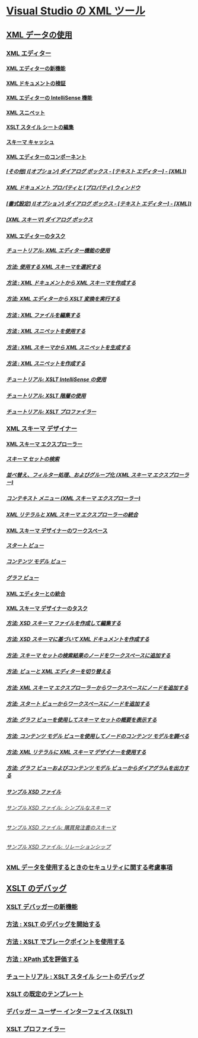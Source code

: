 # [Visual Studio の XML ツール](xml-tools-in-visual-studio.md)
## [XML データの使用](working-with-xml-data.md)
### [XML エディター](xml-editor.md)
#### [XML エディターの新機能](what-s-new-in-the-xml-editor.md)
#### [XML ドキュメントの検証](xml-document-validation.md)
#### [XML エディターの IntelliSense 機能](xml-editor-intellisense-features.md)
#### [XML スニペット](xml-snippets.md)
#### [XSLT スタイル シートの編集](editing-xslt-style-sheets.md)
#### [スキーマ キャッシュ](schema-cache.md)
#### [XML エディターのコンポーネント](xml-editor-components.md)
##### [[その他] ([オプション] ダイアログ ボックス - [テキスト エディター] - [XML])](miscellaneous-xml-text-editor-options-dialog-box.md)
##### [XML ドキュメント プロパティと [プロパティ] ウィンドウ](xml-document-properties-properties-window.md)
##### [[書式設定] ([オプション] ダイアログ ボックス - [テキスト エディター] - [XML])](formatting-xml-text-editor-options-dialog-box.md)
##### [[XML スキーマ] ダイアログ ボックス](xml-schemas-dialog-box.md)
#### [XML エディターのタスク](xml-editor-tasks.md)
##### [チュートリアル: XML エディター機能の使用](walkthrough-using-xml-editor-features.md)
##### [方法: 使用する XML スキーマを選択する](how-to-select-the-xml-schemas-to-use.md)
##### [方法 : XML ドキュメントから XML スキーマを作成する](how-to-create-an-xml-schema-from-an-xml-document.md)
##### [方法: XML エディターから XSLT 変換を実行する](how-to-execute-an-xslt-transformation-from-the-xml-editor.md)
##### [方法 : XML ファイルを編集する](how-to-edit-xml-files.md)
##### [方法 : XML スニペットを使用する](how-to-use-xml-snippets.md)
##### [方法 : XML スキーマから XML スニペットを生成する](how-to-generate-an-xml-snippet-from-an-xml-schema.md)
##### [方法 : XML スニペットを作成する](how-to-create-xml-snippets.md)
##### [チュートリアル: XSLT IntelliSense の使用](walkthrough-using-xslt-intellisense.md)
##### [チュートリアル: XSLT 階層の使用](walkthrough-using-xslt-hierarchy.md)
##### [チュートリアル: XSLT プロファイラー](walkthrough-xslt-profiler.md)
### [XML スキーマ デザイナー](xml-schema-designer.md)
#### [XML スキーマ エクスプローラー](xml-schema-explorer.md)
##### [スキーマ セットの検索](searching-the-schema-set.md)
##### [並べ替え、フィルター処理、およびグループ化 (XML スキーマ エクスプローラー)](sorting-filtering-and-grouping-xml-schema-explorer.md)
##### [コンテキスト メニュー (XML スキーマ エクスプローラー)](context-menus-xml-schema-explorer.md)
##### [XML リテラルと XML スキーマ エクスプローラーの統合](integration-of-xml-literals-with-xml-schema-explorer.md)
#### [XML スキーマ デザイナーのワークスペース](xml-schema-designer-workspace.md)
##### [スタート ビュー](start-view.md)
##### [コンテンツ モデル ビュー](content-model-view.md)
##### [グラフ ビュー](graph-view.md)
#### [XML エディターとの統合](integration-with-xml-editor.md)
#### [XML スキーマ デザイナーのタスク](xml-schema-designer-tasks.md)
##### [方法: XSD スキーマ ファイルを作成して編集する](how-to-create-and-edit-an-xsd-schema-file.md)
##### [方法: XSD スキーマに基づいて XML ドキュメントを作成する](how-to-create-an-xml-document-based-on-an-xsd-schema.md)
##### [方法: スキーマ セットの検索結果のノードをワークスペースに追加する](how-to-add-schema-set-search-result-nodes-to-the-workspace.md)
##### [方法: ビューと XML エディターを切り替える](how-to-switch-between-views-and-the-xml-editor.md)
##### [方法: XML スキーマ エクスプローラーからワークスペースにノードを追加する](how-to-add-nodes-to-the-workspace-from-the-xml-schema-explorer.md)
##### [方法: スタート ビューからワークスペースにノードを追加する](how-to-add-nodes-to-the-workspace-from-the-start-view.md)
##### [方法: グラフ ビューを使用してスキーマ セットの概要を表示する](how-to-get-an-overview-of-a-schema-set-using-the-graph-view.md)
##### [方法: コンテンツ モデル ビューを使用してノードのコンテンツ モデルを調べる](how-to-examine-the-content-model-of-nodes-using-the-content-model-view.md)
##### [方法: XML リテラルに XML スキーマ デザイナーを使用する](how-to-use-the-xml-schema-designer-with-xml-literals.md)
##### [方法: グラフ ビューおよびコンテンツ モデル ビューからダイアグラムを出力する](how-to-print-diagrams-from-the-graph-view-and-the-content-model-view.md)
##### [サンプル XSD ファイル](sample-xsd-files.md)
###### [サンプル XSD ファイル: シンプルなスキーマ](sample-xsd-file-simple-schema.md)
###### [サンプル XSD ファイル: 購買発注書のスキーマ](sample-xsd-file-purchase-order-schema.md)
###### [サンプル XSD ファイル: リレーションシップ](sample-xsd-file-relationships.md)
### [XML データを使用するときのセキュリティに関する考慮事項](security-considerations-when-working-with-xml-data.md)
## [XSLT のデバッグ](debugging-xslt.md)
### [XSLT デバッガーの新機能](what-s-new-in-the-xslt-debugger.md)
### [方法 : XSLT のデバッグを開始する](how-to-start-debugging-xslt.md)
### [方法 : XSLT でブレークポイントを使用する](how-to-use-breakpoints-with-xslt.md)
### [方法 : XPath 式を評価する](how-to-evaluate-an-xpath-expression.md)
### [チュートリアル : XSLT スタイル シートのデバッグ](walkthrough-debug-an-xslt-style-sheet.md)
### [XSLT の既定のテンプレート](xslt-default-templates.md)
### [デバッガー ユーザー インターフェイス (XSLT)](debugger-user-interface-xslt.md)
### [XSLT プロファイラー](xslt-profiler.md)


<!--HONumber=Feb17_HO4-->


